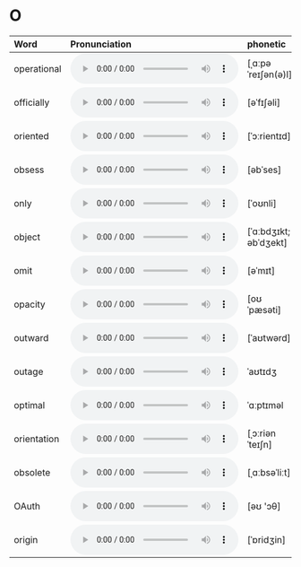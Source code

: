 
# O

| Word  | Pronunciation | phonetic |
| :-- | :-- | :-- |
| operational | <audio src="/awesome-pronunciation/public/audio/operational.mp3" controls="controls" controlslist="nodownload"></audio> | [ˌɑːpəˈreɪʃən(ə)l] |
| officially | <audio src="/awesome-pronunciation/public/audio/officially.mp3" controls="controls" controlslist="nodownload"></audio> | [əˈfɪʃəli] |
| oriented | <audio src="/awesome-pronunciation/public/audio/oriented.mp3" controls="controls" controlslist="nodownload"></audio> | [ˈɔːrientɪd] |
| obsess | <audio src="/awesome-pronunciation/public/audio/obsess.mp3" controls="controls" controlslist="nodownload"></audio> | [əbˈses] |
| only | <audio src="/awesome-pronunciation/public/audio/only.mp3" controls="controls" controlslist="nodownload"></audio> | [ˈoʊnli] |
| object | <audio src="/awesome-pronunciation/public/audio/object.mp3" controls="controls" controlslist="nodownload"></audio> | [ˈɑːbdʒɪkt; əbˈdʒekt] |
| omit | <audio src="/awesome-pronunciation/public/audio/omit.mp3" controls="controls" controlslist="nodownload"></audio> | [əˈmɪt] |
| opacity | <audio src="/awesome-pronunciation/public/audio/opacity.mp3" controls="controls" controlslist="nodownload"></audio> | [oʊˈpæsəti] |
| outward | <audio src="/awesome-pronunciation/public/audio/outward.mp3" controls="controls" controlslist="nodownload"></audio> | [ˈaʊtwərd] |
| outage | <audio src="/awesome-pronunciation/public/audio/outage.mp3" controls="controls" controlslist="nodownload"></audio> | ˈaʊtɪdʒ |
| optimal | <audio src="/awesome-pronunciation/public/audio/optimal.mp3" controls="controls" controlslist="nodownload"></audio> | ˈɑːptɪməl |
| orientation | <audio src="/awesome-pronunciation/public/audio/orientation.mp3" controls="controls" controlslist="nodownload"></audio> | [ˌɔːriənˈteɪʃn] |
| obsolete | <audio src="/awesome-pronunciation/public/audio/obsolete.mp3" controls="controls" controlslist="nodownload"></audio> | [ˌɑːbsəˈliːt] |
| OAuth | <audio src="/awesome-pronunciation/public/audio/OAuth.mp3" controls="controls" controlslist="nodownload"></audio> | [əʊ 'ɔθ] |
| origin | <audio src="/awesome-pronunciation/public/audio/origin.mp3" controls="controls" controlslist="nodownload"></audio> | [ˈɒridʒin] |

